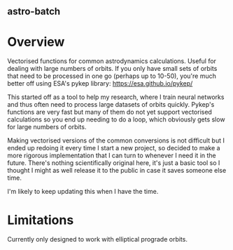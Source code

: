 ## astro-batch
# Overview
Vectorised functions for common astrodynamics calculations. Useful for dealing with large numbers of orbits.
If you only have small sets of orbits that need to be processed in one go (perhaps up to 10-50), you're much better off using ESA's pykep library: https://esa.github.io/pykep/

This started off as a tool to help my research, where I train neural networks and thus often need to process large datasets of orbits quickly. Pykep's functions are very fast but many of them do not yet support vectorised calculations so you end up needing to do a loop, which obviously gets slow for large numbers of orbits.

Making vectorised versions of the common conversions is not difficult but I ended up redoing it every time I start a new project, so decided to make a more rigorous implementation that I can turn to whenever I need it in the future. There's nothing scientifically original here, it's just a basic tool so I thought I might as well release it to the public in case it saves someone else time.

I'm likely to keep updating this when I have the time.

# Limitations
Currently only designed to work with elliptical prograde orbits.
